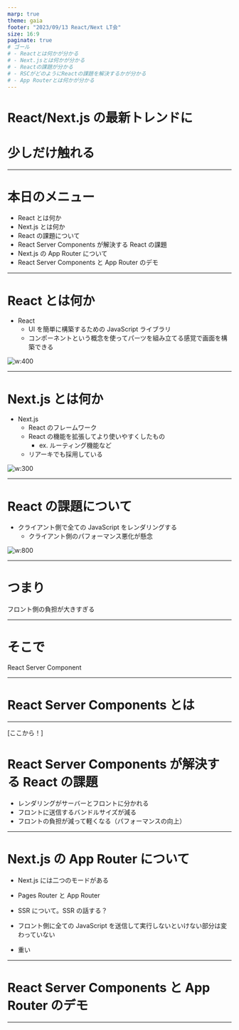 ```yaml
---
marp: true
theme: gaia
footer: "2023/09/13 React/Next LT会"
size: 16:9
paginate: true
# ゴール
# - Reactとは何かが分かる
# - Next.jsとは何かが分かる
# - Reactの課題が分かる
# - RSCがどのようにReactの課題を解決するかが分かる
# - App Routerとは何かが分かる
---
```


<!--
_class: lead
_footer: ""
_paginate: false
-->

# React/Next.js の最新トレンドに

# 少しだけ触れる

---

# 本日のメニュー

- React とは何か
- Next.js とは何か
- React の課題について
- React Server Components が解決する React の課題
- Next.js の App Router について
- React Server Components と App Router のデモ

---

# React とは何か

- React
  - UI を簡単に構築するための JavaScript ライブラリ
  - コンポーネントという概念を使ってパーツを組み立てる感覚で画面を構築できる

![w:400](react.png)

---

# Next.js とは何か

- Next.js
  - React のフレームワーク
  - React の機能を拡張してより使いやすくしたもの
    - ex. ルーティング機能など
  - リアーキでも採用している

![w:300](next.png)

---

<!--
_footer: ""
_paginate: false
-->

# React の課題について

- クライアント側で全ての JavaScript をレンダリングする
  - クライアント側のパフォーマンス悪化が懸念

![w:800](app.png)

---

# つまり

フロント側の負担が大きすぎる

---

# そこで

React Server Component

---

# React Server Components とは

---

[ここから！]

# React Server Components が解決する React の課題

- レンダリングがサーバーとフロントに分かれる
- フロントに送信するバンドルサイズが減る
- フロントの負担が減って軽くなる（パフォーマンスの向上）

---

# Next.js の App Router について

- Next.js には二つのモードがある
- Pages Router と App Router

- SSR について。SSR の話する？
- フロント側に全ての JavaScript を送信して実行しないといけない部分は変わっていない
- 重い

---

# React Server Components と App Router のデモ

---

<!--
backgroundColor: black
paginate: false
footer: ""
-->
